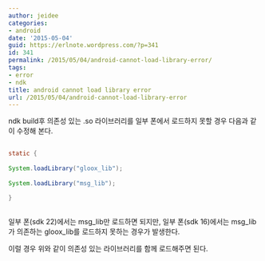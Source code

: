 ```yaml
---
author: jeidee
categories:
- android
date: '2015-05-04'
guid: https://erlnote.wordpress.com/?p=341
id: 341
permalink: /2015/05/04/android-cannot-load-library-error/
tags:
- error
- ndk
title: android cannot load library error
url: /2015/05/04/android-cannot-load-library-error
---
```


ndk build후 의존성 있는 .so 라이브러리를 일부 폰에서 로드하지 못할 경우 다음과 같이 수정해 본다.

```java
      
static {
          
System.loadLibrary("gloox_lib");
          
System.loadLibrary("msg_lib");
      
}
  
```

일부 폰(sdk 22)에서는 msg\_lib만 로드하면 되지만, 일부 폰(sdk 16)에서는 msg\_lib가 의존하는 gloox_lib를 로드하지 못하는 경우가 발생한다.
  
이럴 경우 위와 같이 의존성 있는 라이브러리를 함께 로드해주면 된다.